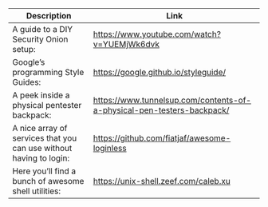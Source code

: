 Description | Link
------------ | ------------
A guide to a DIY Security Onion setup: | https://www.youtube.com/watch?v=YUEMjWk6dvk
Google’s programming Style Guides: | https://google.github.io/styleguide/
A peek inside a physical pentester backpack: | https://www.tunnelsup.com/contents-of-a-physical-pen-testers-backpack/
A nice array of services that you can use without having to login: | https://github.com/fiatjaf/awesome-loginless
Here you’ll find a bunch of awesome shell utilities: | https://unix-shell.zeef.com/caleb.xu
